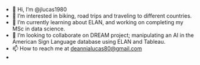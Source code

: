 - 👋 Hi, I’m @jlucas1980
- 👀 I’m interested in biking, road trips and traveling to different countries. 
- 🌱 I’m currently learning about ELAN, and working on completing my MSc in data science.
- 💞️ I’m looking to collaborate on DREAM project; manipulating an AI in the American Sign Language database using ELAN and Tableau.
- 📫 How to reach me at deannialucas80@gmail.com
-  

<!---
jlucas1980/jlucas1980 is a ✨ special ✨ repository because its `README.md` (this file) appears on your GitHub profile.
You can click the Preview link to take a look at your changes.
--->

